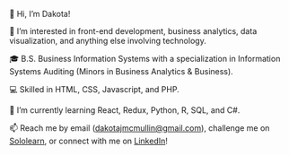 👋 Hi, I’m Dakota!

👀 I’m interested in front-end development, business analytics, data visualization, and anything else involving technology.

🎓 B.S. Business Information Systems with a specialization in Information Systems Auditing (Minors in Business Analytics & Business).

💻 Skilled in HTML, CSS, Javascript, and PHP.

🌱 I’m currently learning React, Redux, Python, R, SQL, and C#.

📫 Reach me by email (dakotajmcmullin@gmail.com), challenge me on <a href="https://www.sololearn.com/profile/21195611">Sololearn</a>, or connect with me on <a href="https://www.linkedin.com/in/dakota-m">LinkedIn</a>!

<!---
dakotaydg/dakotaydg is a ✨ special ✨ repository because its `README.md` (this file) appears on your GitHub profile.
You can click the Preview link to take a look at your changes.
--->
